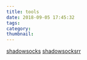 ```yaml
---
title: tools
date: 2018-09-05 17:45:32
tags: 
category: 
thumbnail: 
---
```


<a href="/media/apk/shadowsocks--universal-4.7.2.apk">shadowsocks</a>
<a href="/media/apk/shadowsocksr-android-3.5.4.apk">shadowsocksrr</a>